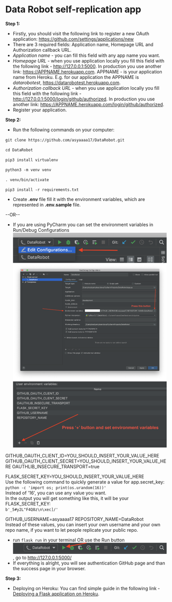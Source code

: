 # Data Robot self-replication app

**Step 1:**
- Firstly, you should visit the following link to register a new OAuth application: 
https://github.com/settings/applications/new
- There are 3 required fields: Application name, Homepage URL and Authorization callback URL.
- _Application name_ - you can fill this field with any app name you want.
- _Homepage URL_ - when you use application locally you fill this field with the following link - http://127.0.0.1:5000.
In production you use another link: https://APPNAME.herokuapp.com. APPNAME - is your application name from Heroku. E.g.
for our application the APPNAME is _datarobotest_, https://datarobotest.herokuapp.com.
- _Authorization callback URL_ - when you use application locally you fill this field with the following link - 
http://127.0.0.1:5000/login/github/authorized.
In production you use another link: https://APPNAME.herokuapp.com/login/github/authorized.
- Register your application.

**Step 2:**
 - Run the following commands on your computer:

`git clone https://github.com/asyaaaa17/DataRobot.git`

`cd DataRobot`

`pip3 install virtualenv`

`python3 -m venv venv`

`. venv/bin/activate`

`pip3 install -r requirements.txt`

 - Create **.env** file fill it with the environment variables, which are represented in **.env.sample** file.
 
 --OR-- 
 - If you are using PyCharm you can set the environment variables in Run/Debug Configurations
 ![alt](./images/Edit_Configurations.png)
 ![alt](./images/Run_Debug_Conf.png)
 ![alt](./images/environment_variables.png)
 
 GITHUB_OAUTH_CLIENT_ID=YOU_SHOULD_INSERT_YOUR_VALUE_HERE
 GITHUB_OAUTH_CLIENT_SECRET=YOU_SHOULD_INSERT_YOUR_VALUE_HERE
 OAUTHLIB_INSECURE_TRANSPORT=true
 
 FLASK_SECRET_KEY=YOU_SHOULD_INSERT_YOUR_VALUE_HERE<br/>
Use the following command to quickly generate a value for app.secret_key:<br/>
`python -c 'import os; print(os.urandom(16))'` <br/>
Instead of '16', you can use any value you want.<br/>
In the output you will get something like this, it will be your FLASK_SECRET_KEY:<br/>
`b'_5#y2L"F4Q8z\n\xec]/'`

 GITHUB_USERNAME=asyaaaa17
 REPOSITORY_NAME=DataRobot<br/>
 Instead of these values, you can insert your own username and your own repo name,
 if you want to let people replicate your public repo.
 
 - run `flask run` in your terminal OR use the Run button ![alt](./images/run_button.png), go to http://127.0.0.1:5000/
 - If everything is alright, you will see authentication GitHub page and than the success page in your browser.
  
 
 **Step 3:**
 - Deploying on Heroku:
 You can find simple guide in the following link - 
[Deploying a Flask application on Heroku](https://medium.com/@gitaumoses4/deploying-a-flask-application-on-heroku-e509e5c76524).